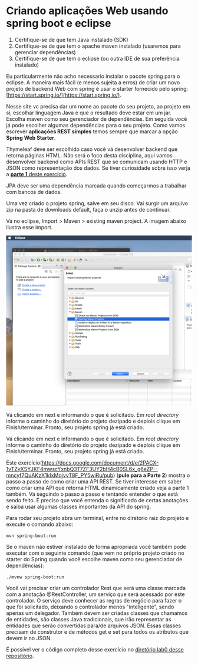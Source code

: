 # Criando aplicações Web usando spring boot e eclipse

1. Certifique-se de que tem Java instalado (SDK)
2. Certifique-se de que tem o apache maven instalado (usaremos para gerenciar dependências)
3. Certifique-se de que tem o eclipse (ou outra IDE de sua preferência instalado)

Eu particularmente não acho necessario instalar o pacote spring para o eclipse. A maneira mais fácil (e menos sujeita a erros) de criar um novo projeto de backend Web com spring é usar o starter fornecido pelo spring: [https://start.spring.io/](https://start.spring.io/).

Nesse site vc precisa dar um nome ao pacote do seu projeto, ao projeto em si, escolhar linguagem Java e que o resultado deve estar em um jar. Escolha maven como seu gerenciador de dependências. Em seguida você já pode escolher algumas dependências para o seu projeto. Como vamos escrever **aplicações REST simples** temos sempre que marcar a opção **Spring Web Starter**. 

Thymeleaf deve ser escolhido caso você vá desenvolver backend que retorna páginas HTML. Não será o foco desta disciplina, aqui vamos desenvolver backend como APIs REST que se comunicam usando HTTP e JSON como representação dos dados. Se tiver curiosidade sobre isso verja a [**parte 1** deste exercício](https://docs.google.com/document/d/e/2PACX-1vTZyXSYJKF4mwscYxnbQ3T7ZF3UY2bH4cB0SL6x_g6eZP--mncyf7QuAKzX1kIxMqjvvT8F_PY5wiRu/pub).

JPA deve ser uma dependência marcada quando começarmos a trabalhar com bancos de dados.

Uma vez criado o projeto spring, salve em seu disco. Vai surgir um arquivo zip na pasta de downloads default, faça o unzip antes de continuar. 

Vá no eclipse, Import > Maven > existing maven project. A imagem abaixo ilustra esse import.

![Importando o projeto spring criado no eclipse](imagens/importaMavenProject.png)

Vá clicando em next e informando o que é solicitado. Em _root directory_ informe o caminho do diretório do projeto dezipado e deplois clique em Finish/terminar. Pronto, seu projeto spring já está criado.

Vá clicando em next e informando o que é solicitado. Em _root directory_ informe o caminho do diretório do projeto dezipado e deplois clique em Finish/terminar. Pronto, seu projeto spring já está criado.

Este exercício(https://docs.google.com/document/d/e/2PACX-1vTZyXSYJKF4mwscYxnbQ3T7ZF3UY2bH4cB0SL6x_g6eZP--mncyf7QuAKzX1kIxMqjvvT8F_PY5wiRu/pub) (**pule para a Parte 2**) mostra o passo a passo de como criar uma API REST. Se tiver interesse em saber como criar uma API que retorna HTML dinamicamente criado veja a parte 1 também. Vá seguindo o passo a passo e tentando entender o que está sendo feito. É preciso que você entenda o significado de certas anotações e saiba usar algumas classes importantes da API do spring.

Para rodar seu projeto abra um terminal, entre no diretório raiz do projeto e execute o comando abaixo:
````
mvn spring-boot:run
````
Se o maven não estiver instalado de forma apropriada você também pode executar com o seguinte comando (que vem no próprio projeto criado no starter do Spring quando você escolhe maven como seu gerenciador de dependências):
````
./mvnw spring-boot:run
````

Você vai precisar criar um controlador Rest que será uma classe marcada com a anotação @RestController, um serviço que será acessado por este controlador. O serviço deve conhecer as regras de negócio para fazer o que foi solicitado, deixando o controlador menos "inteligente", sendo apenas um delegador. Também devem ser criadas classes que chamamos de entidades, são classes Java tradicionais, que irão representar as entidades que serão convertidas para/de arquivos JSON. Essas classes precisam de construtor e de métodos get e set para todos os atributos que devem ir no JSON.

É possível ver o código completo desse exercício no [diretório lab0 desse repositório](https://github.com/raquelvl/projsw.github.io/edit/master/lab0).
